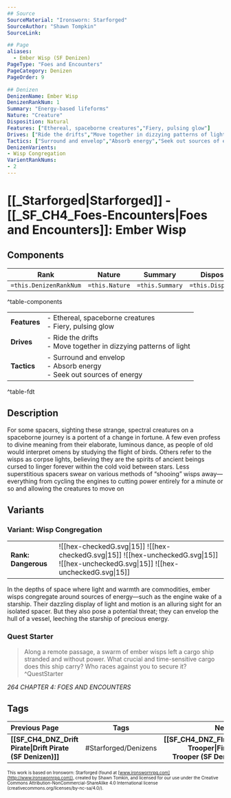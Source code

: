 ```yaml
---
## Source
SourceMaterial: "Ironsworn: Starforged"
SourceAuthor: "Shawn Tompkin"
SourceLink: 

## Page
aliases:
  - Ember Wisp (SF Denizen)
PageType: "Foes and Encounters"
PageCategory: Denizen
PageOrder: 9

## Denizen
DenizenName: Ember Wisp
DenizenRankNum: 1
Summary: "Energy-based lifeforms"
Nature: "Creature"
Disposition: Natural
Features: ["Ethereal, spaceborne creatures","Fiery, pulsing glow"]
Drives: ["Ride the drifts","Move together in dizzying patterns of light"]
Tactics: ["Surround and envelop","Absorb energy","Seek out sources of energy"]
DenizenVarients:
- Wisp Congregation
VarientRankNums:
- 2
---
```

# [[_Starforged|Starforged]] - [[_SF_CH4_Foes-Encounters|Foes and Encounters]]: Ember Wisp
## Components
| **Rank** | Nature | Summary | Disposition |
| :---: | --- | --- | --- |
| `=this.DenizenRankNum` | `=this.Nature` | `=this.Summary` | `=this.Disposition`  |
^table-components

|  |  |
| --- | --- |
| **Features** | - Ethereal, spaceborne creatures<br>- Fiery, pulsing glow |
| **Drives** | - Ride the drifts<br>- Move together in dizzying patterns of light |
| **Tactics** | - Surround and envelop<br>- Absorb energy<br>- Seek out sources of energy |
^table-fdt

## Description
For some spacers, sighting these strange, spectral creatures on a spaceborne journey is a portent of a change in fortune. A few even profess to divine meaning from their elaborate, luminous dance, as people of old would interpret omens by studying the flight of birds. Others refer to the wisps as corpse lights, believing they are the spirits of ancient beings cursed to linger forever within the cold void between stars. Less superstitious spacers swear on various methods of “shooing” wisps away—everything from cycling the engines to cutting power entirely for a minute or so and allowing the creatures to move on

## Variants
### Variant: Wisp Congregation
| | |
| --- | --- |
| **Rank: Dangerous** | ![[hex-checkedG.svg\|15]] ![[hex-checkedG.svg\|15]] ![[hex-uncheckedG.svg\|15]] ![[hex-uncheckedG.svg\|15]] ![[hex-uncheckedG.svg\|15]] |

In the depths of space where light and warmth are commodities, ember wisps congregate around sources of energy—such as the engine wake of a starship. Their dazzling display of light and motion is an alluring sight for an isolated spacer. But they also pose a potential threat; they can envelop the hull of a vessel, leeching the starship of precious energy.

### Quest Starter
> Along a remote passage, a swarm of ember wisps left a cargo ship stranded and without power. What crucial and time-sensitive cargo does this ship carry? Who races against you to secure it? ^QuestStarter

*264 CHAPTER 4: FOES AND ENCOUNTERS*

## Tags
| Previous Page | Tags | Next Page |
|:--- |:---:| ---:|
| **[[SF_CH4_DNZ_Drift Pirate\|Drift Pirate (SF Denizen)]]** | #Starforged/Denizens | **[[SF_CH4_DNZ_FIrestorm Trooper\|Firestorm Trooper (SF Denizen)]]** |

<font size=-2>This work is based on Ironsworn: Starforged (found at [www.ironswornrpg.com](http://www.ironswornrpg.com)), created by Shawn Tomkin, and licensed for our use under the Creative Commons Attribution-NonCommercial-ShareAlike 4.0 International license  (creativecommons.org/licenses/by-nc-sa/4.0/).</font>